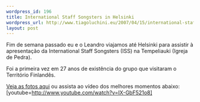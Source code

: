 ```yaml
--- 
wordpress_id: 196
title: International Staff Songsters in Helsinki
wordpress_url: http://www.tiagoluchini.eu/2007/04/15/international-staff-songsters-in-helsinki/
layout: post
---
```

Fim de semana passado eu e o Leandro viajamos até Helsinki para assistir à apresentação da International Staff Songsters (ISS) na Tempeliauki (Igreja de Pedra).

Foi a primeira vez em 27 anos de existência do grupo que visitaram o Território Finlandês.

<a target="_blank" href="http://picasaweb.google.com/tiagoluchini/ViagemHelsinkiEInternationalStaffSongsters08Abr07">Veja as fotos aqui</a> ou assista ao vídeo dos melhores momentos abaixo:
[youtube=http://www.youtube.com/watch?v=IX-GbF521o8]
